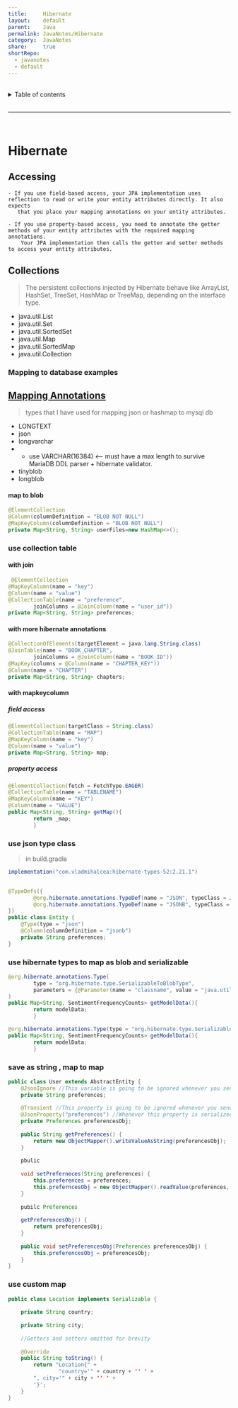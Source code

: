 ```yaml
---  
title:     Hibernate      
layout:    default      
parent:    Java      
permalink: JavaNotes/Hibernate      
category:  JavaNotes      
share:     true      
shortRepo:      
  - javanotes      
  - default        
---  
```

      
      
<br/>      
      
<details markdown="block">            
<summary>            
Table of contents            
</summary>            
{: .text-delta }            
1. TOC            
{:toc}            
</details>            
      
<br/>            
      
***            
      
<br/>            
      
# Hibernate      
      
## Accessing      
      
```      
- If you use field-based access, your JPA implementation uses reflection to read or write your entity attributes directly. It also expects       
   that you place your mapping annotations on your entity attributes.      
      
- If you use property-based access, you need to annotate the getter methods of your entity attributes with the required mapping annotations.       
    Your JPA implementation then calls the getter and setter methods to access your entity attributes.      
```      
      
## Collections      
      
> The persistent collections injected by Hibernate behave like ArrayList, HashSet, TreeSet, HashMap or TreeMap, depending on the interface type.      
      
- java.util.List      
- java.util.Set      
- java.util.SortedSet      
- java.util.Map      
- java.util.SortedMap      
- java.util.Collection      
      
### Mapping to database examples      
      
## [Mapping Annotations](https://docs.jboss.org/hibernate/orm/current/userguide/html_single/Hibernate_User_Guide.html#annotations)      
      
> types that I have used for mapping json or hashmap to mysql db      
      
- LONGTEXT      
- json      
- longvarchar      
-      
    - use VARCHAR(16384) <-- must have a max length to survive MariaDB DDL parser + hibernate validator.      
- tinyblob      
- longblob      
      
#### map to blob      
      
```java      
@ElementCollection      
@Column(columnDefinition = "BLOB NOT NULL")      
@MapKeyColumn(columnDefinition = "BLOB NOT NULL")      
private Map<String, String> userFiles=new HashMap<>();      
```      
      
### use collection table      
      
#### with join      
      
```java      
 @ElementCollection      
@MapKeyColumn(name = "key")      
@Column(name = "value")      
@CollectionTable(name = "preference",      
        joinColumns = @JoinColumn(name = "user_id"))      
private Map<String, String> preferences;      
```      
      
#### with more hibernate annotations      
      
```java      
@CollectionOfElements(targetElement = java.lang.String.class)      
@JoinTable(name = "BOOK_CHAPTER",      
        joinColumns = @JoinColumn(name = "BOOK_ID"))      
@MapKey(columns = @Column(name = "CHAPTER_KEY"))      
@Column(name = "CHAPTER")      
private Map<String, String> chapters;      
```      
      
#### with mapkeycolumn      
      
##### field access      
      
 ```java      
@ElementCollection(targetClass = String.class)      
@CollectionTable(name = "MAP")      
@MapKeyColumn(name = "key")      
@Column(name = "value")      
private Map<String, String> map;      
```      
      
##### property access      
      
```java      
@ElementCollection(fetch = FetchType.EAGER)      
@CollectionTable(name = "TABLENAME")      
@MapKeyColumn(name = "KEY")      
@Column(name = "VALUE")      
public Map<String, String> getMap(){      
        return _map;      
        }      
```      
      
### use json type class      
      
> in build.gradle      
      
```groovy      
implementation("com.vladmihalcea:hibernate-types-52:2.21.1")      
```      
      
```java      
      
@TypeDefs({      
        @org.hibernate.annotations.TypeDef(name = "JSON", typeClass = JsonBlobType.class),      
        @org.hibernate.annotations.TypeDef(name = "JSONB", typeClass = JsonBinaryType.class)      
})      
public class Entity {      
    @Type(type = "json")      
    @Column(columnDefinition = "jsonb")      
    private String preferences;      
}      
```      
      
### use hibernate types to map as blob and serializable      
      
```java      
@org.hibernate.annotations.Type(      
        type = "org.hibernate.type.SerializableToBlobType",      
        parameters = {@Parameter(name = "classname", value = "java.util.HashMap")}      
)      
public Map<String, SentimentFrequencyCounts> getModelData(){      
        return modelData;      
        }      
```      
      
```java      
@org.hibernate.annotations.Type(type = "org.hibernate.type.SerializableType")      
public Map<String, SentimentFrequencyCounts> getModelData(){      
        return modelData;      
        }      
```      
      
### save as string , map to map      
      
```java      
public class User extends AbstractEntity {      
    @JsonIgnore //This variable is going to be ignored whenever you send data to a client(ie. web browser)      
    private String preferences;      
      
    @Transient //This property is going to be ignored whenever you send data to the database      
    @JsonProperty("preferences") //Whenever this property is serialized to the client, it is going to be named "perferences" instead "preferencesObj"      
    private Preferences preferencesObj;      
      
    public String getPreferences() {      
        return new ObjectMapper().writeValueAsString(preferencesObj);      
    }      
      
    pbulic      
      
    void setPreferneces(String preferences) {      
        this.preferences = preferences;      
        this.preferncesObj = new ObjectMapper().readValue(preferences, Preferences.class);      
    }      
      
    pubilc Preferences      
      
    getPreferencesObj() {      
        return preferencesObj;      
    }      
      
    public void setPreferencesObj(Preferences preferencesObj) {      
        this.preferencesObj = preferencesObj;      
    }      
}      
```      
      
### use custom map      
      
```java      
public class Location implements Serializable {      
      
    private String country;      
      
    private String city;      
      
    //Getters and setters omitted for brevity      
      
    @Override      
    public String toString() {      
        return "Location{" +      
                "country='" + country + '' ' +      
        ", city='" + city + '' ' +      
        '}';      
    }      
}      
```